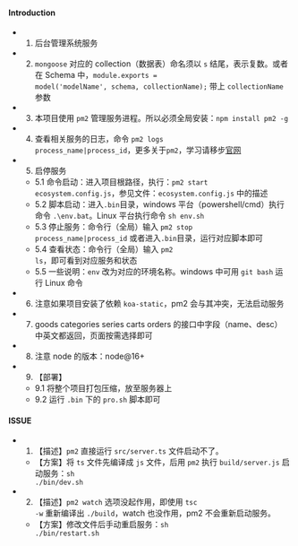 #### Introduction

- 1. 后台管理系统服务
- 2. <code>mongoose</code> 对应的 collection（数据表）命名须以 <code>s</code> 结尾，表示复数。或者在 Schema 中，<code>module.exports = model('modelName', schema, collectionName);</code> 带上 <code>collectionName</code> 参数
- 3. 本项目使用 <code>pm2</code> 管理服务进程。所以必须全局安装：<code>npm install pm2 -g</code>
- 4. 查看相关服务的日志，命令 <code>pm2 logs process_name|process_id</code>，更多关于<code>pm2</code>，学习请移步[官网](https://pm2.keymetrics.io/)
- 5. 启停服务
  - 5.1 命令启动：进入项目根路径，执行：<code>pm2 start ecosystem.config.js</code>，参见文件：<code>ecosystem.config.js</code> 中的描述
  - 5.2 脚本启动：进入<code>.bin</code>目录，windows 平台（powershell/cmd）执行命令 <code>.\env.bat</code>。Linux 平台执行命令 <code>sh env.sh</code>
  - 5.3 停止服务：命令行（全局）输入 <code>pm2 stop process_name|process_id</code> 或者进入<code>.bin</code>目录，运行对应脚本即可
  - 5.4 查看状态：命令行（全局）输入 <code>pm2 ls</code>，即可看到对应服务和状态
  - 5.5 一些说明：<code>env</code> 改为对应的环境名称。windows 中可用 <code>git bash</code> 运行 Linux 命令
- 6. 注意如果项目安装了依赖 <code>koa-static</code>，pm2 会与其冲突，无法启动服务
- 7. goods categories series carts orders 的接口中字段（name、desc） 中英文都返回，页面按需选择即可
- 8. 注意 node 的版本：node@16+
- 9. 【部署】
  - 9.1 将整个项目打包压缩，放至服务器上
  - 9.2 运行 <code>.bin</code> 下的 <code>pro.sh</code> 脚本即可

#### ISSUE

- 1. 【描述】<code>pm2</code> 直接运行 <code>src/server.ts</code> 文件启动不了。
  - 【方案】将 <code>ts</code> 文件先编译成 <code>js</code> 文件，后用 <code>pm2</code> 执行 <code>build/server.js</code> 启动服务：<code>sh ./bin/dev.sh</code>
- 2. 【描述】<code>pm2 watch</code> 选项没起作用，即使用 <code>tsc -w</code> 重新编译出 <code>./build</code>，watch 也没作用，pm2 不会重新启动服务。
  - 【方案】修改文件后手动重启服务：<code>sh ./bin/restart.sh</code>
